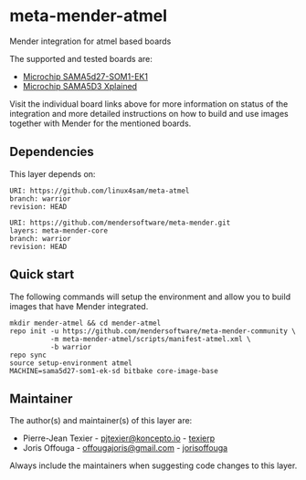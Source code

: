 # meta-mender-atmel

Mender integration for atmel based boards

The supported and tested boards are:

 - [Microchip SAMA5d27-SOM1-EK1](https://hub.mender.io/t/microchip-sama5d27-som1-ek1/127)
 - [Microchip SAMA5D3 Xplained](https://hub.mender.io/t/microchip-sama5d3-xplained/194)


Visit the individual board links above for more information on status of the
integration and more detailed instructions on how to build and use images
together with Mender for the mentioned boards.

## Dependencies

This layer depends on:

```
URI: https://github.com/linux4sam/meta-atmel
branch: warrior
revision: HEAD
```

```
URI: https://github.com/mendersoftware/meta-mender.git
layers: meta-mender-core
branch: warrior
revision: HEAD
```

## Quick start

The following commands will setup the environment and allow you to build images
that have Mender integrated.


```
mkdir mender-atmel && cd mender-atmel
repo init -u https://github.com/mendersoftware/meta-mender-community \
          -m meta-mender-atmel/scripts/manifest-atmel.xml \
          -b warrior
repo sync
source setup-environment atmel
MACHINE=sama5d27-som1-ek-sd bitbake core-image-base
```


## Maintainer

The author(s) and maintainer(s) of this layer are:

- Pierre-Jean Texier - <pjtexier@koncepto.io> - [texierp](https://github.com/texierp)
- Joris Offouga - <offougajoris@gmail.com> - [jorisoffouga](https://github.com/jorisoffouga)

Always include the maintainers when suggesting code changes to this layer.
